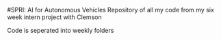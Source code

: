 #SPRI: AI for Autonomous Vehicles
Repository of all my code from my six week intern project with Clemson 

Code is seperated into weekly folders

